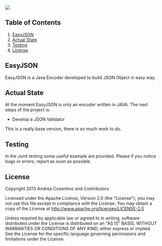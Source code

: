 
<img src="https://travis-ci.org/ancosen/EasyJSON.png?branch=master"></img>

## <a name='TOC'>Table of Contents</a>

  1. [EasyJSON](#EasyJSON)
  1. [Actual State](#State)
  1. [Testing](#Testing)
  1. [License](#License)

## <a name='EasyJSON'>EasyJSON</a>

EasyJSON is a Java Encoder developed to build JSON Object in easy way.

## <a name='State'>Actual State</a>

At the moment EasyJSON is only an encoder written in JAVA. The next steps of the project is:

- Develop a JSON Validator

This is a really base version, there is so much work to do.

## <a name='Testing'>Testing</a>

In the Junit testing some useful example are provided. Please if you notice bugs or errors, report as soon as possible.

## <a name='License'>License</a>

Copyright 2013 Andrea Cosentino and Contributors

Licensed under the Apache License, Version 2.0 (the "License");
you may not use this file except in compliance with the License.
You may obtain a copy of the License at http://www.apache.org/licenses/LICENSE-2.0

Unless required by applicable law or agreed to in writing, software
distributed under the License is distributed on an "AS IS" BASIS,
WITHOUT WARRANTIES OR CONDITIONS OF ANY KIND, either express or implied.
See the License for the specific language governing permissions and
limitations under the License.

